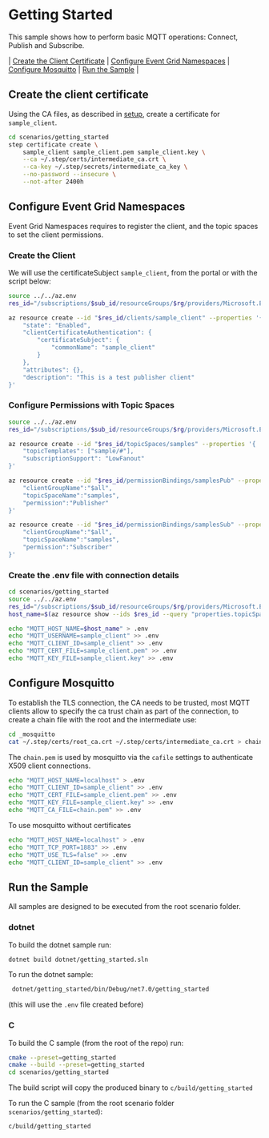# Getting Started

This sample shows how to perform basic MQTT operations: Connect, Publish and Subscribe.

| [Create the Client Certificate](#create-the-client-certificate) | [Configure Event Grid Namespaces](#configure-event-grid-namespaces) | [Configure Mosquitto](#configure-mosquitto) | [Run the Sample](#run-the-sample) |

## Create the client certificate

Using the CA files, as described in [setup](../setup), create a certificate for `sample_client`.

```bash
cd scenarios/getting_started
step certificate create \
    sample_client sample_client.pem sample_client.key \
    --ca ~/.step/certs/intermediate_ca.crt \
    --ca-key ~/.step/secrets/intermediate_ca_key \
    --no-password --insecure \
    --not-after 2400h
```

## Configure Event Grid Namespaces

Event Grid Namespaces requires to register the client, and the topic spaces to set the client permissions. 

### Create the Client

We will use the certificateSubject `sample_client`, from the portal or with the script below:

```bash
source ../../az.env
res_id="/subscriptions/$sub_id/resourceGroups/$rg/providers/Microsoft.EventGrid/namespaces/$name"

az resource create --id "$res_id/clients/sample_client" --properties '{
    "state": "Enabled",
    "clientCertificateAuthentication": {
        "certificateSubject": {
            "commonName": "sample_client"
        }
    },
    "attributes": {},
    "description": "This is a test publisher client"
}'
```

### Configure Permissions with Topic Spaces

```bash
source ../../az.env
res_id="/subscriptions/$sub_id/resourceGroups/$rg/providers/Microsoft.EventGrid/namespaces/$name"

az resource create --id "$res_id/topicSpaces/samples" --properties '{
    "topicTemplates": ["sample/#"],
    "subscriptionSupport": "LowFanout"
}'

az resource create --id "$res_id/permissionBindings/samplesPub" --properties '{
    "clientGroupName":"$all",
    "topicSpaceName":"samples",
    "permission":"Publisher"
}'

az resource create --id "$res_id/permissionBindings/samplesSub" --properties '{
    "clientGroupName":"$all",
    "topicSpaceName":"samples",
    "permission":"Subscriber"
}'
```

### Create the .env file with connection details

```bash
cd scenarios/getting_started
source ../../az.env
res_id="/subscriptions/$sub_id/resourceGroups/$rg/providers/Microsoft.EventGrid/namespaces/$name"
host_name=$(az resource show --ids $res_id --query "properties.topicSpacesConfiguration.hostname" -o tsv)

echo "MQTT_HOST_NAME=$host_name" > .env
echo "MQTT_USERNAME=sample_client" >> .env
echo "MQTT_CLIENT_ID=sample_client" >> .env
echo "MQTT_CERT_FILE=sample_client.pem" >> .env
echo "MQTT_KEY_FILE=sample_client.key" >> .env
```

## Configure Mosquitto 

To establish the TLS connection, the CA needs to be trusted, most MQTT clients allow to specify the ca trust chain as part of the connection, to create a chain file with the root and the intermediate use:

```bash
cd _mosquitto
cat ~/.step/certs/root_ca.crt ~/.step/certs/intermediate_ca.crt > chain.pem
```
The `chain.pem` is used by mosquitto via the `cafile` settings to authenticate X509 client connections.

```bash
echo "MQTT_HOST_NAME=localhost" > .env
echo "MQTT_CLIENT_ID=sample_client" >> .env
echo "MQTT_CERT_FILE=sample_client.pem" >> .env
echo "MQTT_KEY_FILE=sample_client.key" >> .env
echo "MQTT_CA_FILE=chain.pem" >> .env
```

To use mosquitto without certificates

```bash
echo "MQTT_HOST_NAME=localhost" > .env
echo "MQTT_TCP_PORT=1883" >> .env
echo "MQTT_USE_TLS=false" >> .env
echo "MQTT_CLIENT_ID=sample_client" >> .env
```

## Run the Sample

All samples are designed to be executed from the root scenario folder.

### dotnet

To build the dotnet sample run:

```bash
dotnet build dotnet/getting_started.sln 
```

To run the dotnet sample:

```bash
 dotnet/getting_started/bin/Debug/net7.0/getting_started
```
(this will use the `.env` file created before)

### C

To build the C sample (from the root of the repo) run:

```bash
cmake --preset=getting_started
cmake --build --preset=getting_started
cd scenarios/getting_started
```
The build script will copy the produced binary to `c/build/getting_started`

To run the C sample (from the root scenario folder `scenarios/getting_started`):

```
c/build/getting_started
```


